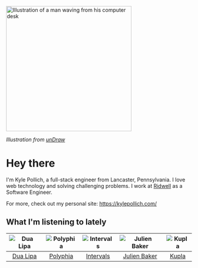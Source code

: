 <img src="https://user-images.githubusercontent.com/6766512/87306713-6f79d900-c4e6-11ea-989a-3242cbfc50c2.png" alt="Illustration of a man waving from his computer desk" height="340" />

_Illustration from [unDraw](https://undraw.co/)_

# Hey there

I'm Kyle Pollich, a full-stack engineer from Lancaster, Pennsylvania. I love web technology and solving challenging problems.
I work at [Ridwell](https://www.ridwell.com/) as a Software Engineer.

For more, check out my personal site: https://kylepollich.com/

## What I'm listening to lately

<!-- begin artists -->
  |![Dua Lipa](https://i.scdn.co/image/12c917fb893e9c2c37b37f093b30c024e7a76dd5)|![Polyphia](https://i.scdn.co/image/19064b362422abad8f6db31878fa1d740d91e969)|![Intervals](https://i.scdn.co/image/91ae86d5e7098fc8c291daed8c90b225aab30155)|![Julien Baker](https://i.scdn.co/image/0da664a93e345270966908fbb986dbde6ea4e727)|![Kupla](https://i.scdn.co/image/0652aa70b2dbd2287ffb1791667666d23ad6c744)|
  |:---:|:---:|:---:|:---:|:---:|
  |[Dua Lipa](https://open.spotify.com/artist/6M2wZ9GZgrQXHCFfjv46we)|[Polyphia](https://open.spotify.com/artist/4vGrte8FDu062Ntj0RsPiZ)|[Intervals](https://open.spotify.com/artist/0xpJGyjbEzkWSNfcf2tcMl)|[Julien Baker](https://open.spotify.com/artist/12zbUHbPHL5DGuJtiUfsip)|[Kupla](https://open.spotify.com/artist/7daSp9zXk1dmqNxwKFkL35)|
<!-- end artists -->
